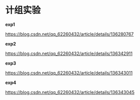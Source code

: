 
# 计组实验

**exp1**

https://blog.csdn.net/qq_62260432/article/details/136280767

**exp2**

https://blog.csdn.net/qq_62260432/article/details/136342911

**exp3**

https://blog.csdn.net/qq_62260432/article/details/136343011

**exp4**

https://blog.csdn.net/qq_62260432/article/details/136343045